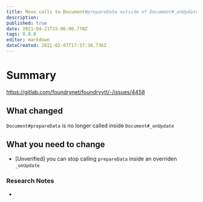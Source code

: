 ```yaml
---
title: Move calls to Document#prepareData outside of Document#_onUpdate to avoid cases where a system developer overrides this event handler and forgets to re-prepare Document data.
description: 
published: true
date: 2021-04-21T15:06:00.770Z
tags: 0.8.0
editor: markdown
dateCreated: 2021-02-07T17:37:38.736Z
---
```


# Summary
https://gitlab.com/foundrynet/foundryvtt/-/issues/4458

## What changed

`Document#prepareData` is no longer called inside `Document#_onUpdate`

## What you need to change

- [Unverified] you can stop calling `prepareData` inside an overriden `_onUpdate`

### Research Notes

- 